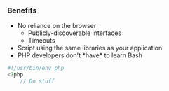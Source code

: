 ###  Benefits

* No reliance on the browser
	* Publicly-discoverable interfaces
	* Timeouts
* <!-- .element: class="fragment" -->Script using the same libraries as your application
* <!-- .element: class="fragment" -->PHP developers don't *have* to learn Bash
```php
#!/usr/bin/env php
<?php
	// Do stuff
```